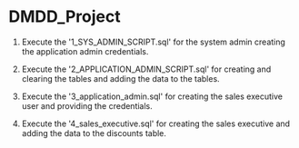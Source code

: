 # DMDD_Project



1) Execute the '1_SYS_ADMIN_SCRIPT.sql' for the system admin creating the application admin credentials.

2) Execute the '2_APPLICATION_ADMIN_SCRIPT.sql' for creating and clearing the tables and adding the data to the tables.

3) Execute the '3_application_admin.sql' for creating the sales executive user and providing the credentials.

4) Execute the '4_sales_executive.sql' for creating the sales executive and adding the data to the discounts table.


